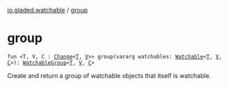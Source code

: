 [io.gladed.watchable](index.md) / [group](./group.md)

# group

`fun <T, V, C : `[`Change`](-change/index.md)`<`[`T`](group.md#T)`, `[`V`](group.md#V)`>> group(vararg watchables: `[`Watchable`](-watchable/index.md)`<`[`T`](group.md#T)`, `[`V`](group.md#V)`, `[`C`](group.md#C)`>): `[`WatchableGroup`](-watchable-group/index.md)`<`[`T`](group.md#T)`, `[`V`](group.md#V)`, `[`C`](group.md#C)`>`

Create and return a group of watchable objects that itself is watchable.

